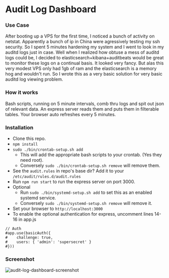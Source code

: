 # Audit Log Dashboard

### Use Case
After booting up a VPS for the first time, I noticed a bunch of activity on netstat. Apparently a bunch of ip in China were agressively testing my ssh security. So I spent 5 minutes hardening my system and I went to look in my auditd logs just in case. Well when I realized how obtuse a mess of auditd logs could be, I decided to elasticsearch+kibana+auditbeats would be great to monitor these logs on a continual basis. It looked very fancy. But alas this very modest VPS only had 1gb of ram and the elasticsearch is a memory hog and wouldn't run. So I wrote this as a very basic solution for very basic auditd log viewing problem.

### How it works
Bash scripts, running on 5 minute intervals, comb thru logs and spit out json of relevant data. An express server reads them and puts them in filterable tables. Your browser auto refreshes every 5 minutes.

### Installation
- Clone this repo.
- `npm install`
- `sudo ./bin/crontab-setup.sh add`
    - This will add the appropriate bash scripts to your crontab. (Yes they need root).
    - Conversely `sudo ./bin/crontab-setup.sh remove` will remove them.
- See the `audit.rules` in repo's base dir? Add it to your `/etc/audit/rules.d/audit.rules`
- Run `npm run start` to run the express server on port 3000.
- Optional
    - Run `sudo ./bin/systemd-setup.sh add` to set this as an enabled systemd service.
    - Conversely `sudo ./bin/systemd-setup.sh remove` will remove it.
- Set your browser to `http://localhost:3000`
- To enable the optional authentication for express, uncomment lines 14-16 in app.js
```
// Auth
#app.use(basicAuth({
#    challenge: true,
#    users: { 'admin': 'supersecret' }
#}))
```


### Screenshot
![audit-log-dashboard-screenshot](https://user-images.githubusercontent.com/43228593/80442437-bc73e900-88c1-11ea-8fc6-77e2596281c7.png)
